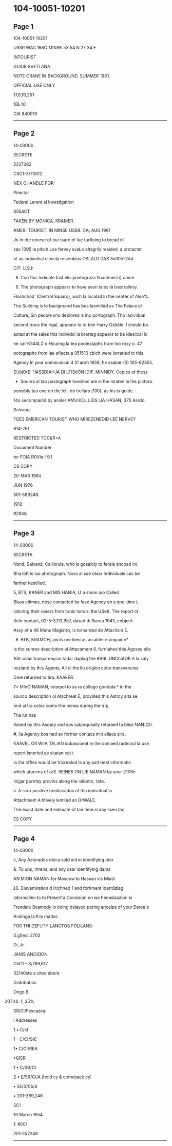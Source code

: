 # 104-10051-10201

## Page 1

104-10051-10201

USSR WAC 168C MINSK 53 54 N 27 34 E

INTOURIST

GUIDE SVETLANA.

NOTE CRANE IN BACKGROUND. SUMMER 1961.

OFFICIAL USE ONLY

17,8,19,251

1BL40

CIA 840019

---

## Page 2

14-00000

SECRETE

2227282

CSC1-3/70612

NEX CHANDLE FOR:

Pirector

Federal Larent al Investigation

S05ACT

TAKEN BY MONICA. KRAMER.

AMER. TOURIST. IN MINSE USSR. CA; AUG 1961

Jo In the course of our tsare of lue turtloing to bread di

sao 1395 ia phich Loe farvey avaLo altagrily resided, a protactat

of as individeal closely resemblas OSLALD DAS 3n00V-2Ad.

CIT: U.S.h

8. Con flos Indicate tost elis photograza fluachnest i) came

3. The photograph appears to have soon tales la Isestralinsy.

Floshchad' (Central Squaro), wich la localad ln the center of Also%.

Tho Suilding ls lo bacigroand has bes laentilled as The Falace el

Culture, Sin people sno deplored is ino portograph. Tho lacividuai

second trous the rigal, appearo to to ben Harry OsbAle. l should ba

aotad at the sales this individol la brartag appears to be idealical lo

he car K544LD d Houring la tea poolestaphs fram too rosy o. 47

potographo from lae eflecta a 051510 cbich were lorraried to this

Agency ln your communical d 31 arch 1959, fle asaber (3) 105-62355,

SUbjOtE: "IASSDIAHJA DI LTISdON IDIF. MINNIDY. Copies of thess

* Soures ol tao pastograph toecilied are al the loraten la the pictora.

ponsibly tao one on the lell, do trollars (100), as Ins:is gulde.

14o secompadid by anoler AMUriCa, LiDS LIA HASAN, 375 Aardo;

Solvang.

FOES EMERICAN TOURIST WHO MIREZENEDID LEE NERVEY

614-261

RESTRICTED TOCI/R+A

Document Number

tor FOlA ROVie:! 9.1

CS COPY

20-MAR 1964

JUN 1976

501-589248.

1912

#2948

---

## Page 3

14-00000

SECRETA

Nond, Salvanz, Calliorula, who is gosalbly to ferale ancoad iro

Bha loft is lao photograph. Noso al sae otaar Individuals cas be

farther kestilled.

5, BTS, KANER and MIS HANIA, Lt a shom aro Called

Blass citimas, nose contacted by faso Agency on a qne-time i,

lolloring their rosers from tonix tons si the USe&. The report ot

thdo contact, 02-5-3,112,957, dasad di Siarca 1943, enbjeet:

Assy of a 48 Mens Magistro, Is tornarded do Attachain E.

6. BTB, KRAMCH, anols uniribed as an alder e ampaion*

Is tho sunreo description al Attacament 6, furniahed this Agosey ella

160 colas tranpareaçion tadar daplag the 8919. UNChatOR A la saly

reizland by this Agents, All ol the liu origion color transvencies

Dare returned to tira. KAAkER.

7= MInO NAMAN, relarpol to sa ra collogo gondata * in the

sourco description ol Atachreat E, provided this Astrcy alta se

rent al tra colos conto lilm minna during the trip,

The lur nas

Vaned by this Asoary and sos sataoqueally retaraed ta biise NAN:22i.

#, Ila Agency bos had so forther coniacs milt eliaos sira.

KAAVEL OR WIIA TALiAN subascoeat in the coniaed radecod la use

report lsnoried as sitatan eat t

Io Iha offles would be tricreatod la any partinest informatio

which atariens of arS. REINER ON LIE NAMAN by your 2106e

migar pormby provins along the iollonto, listo.

a. A scro positive tomtiacados of tha individual la

Attachment A titively lentiled an OrWALE.

The exact date and estimate of tae time al day ssen tao

ES COPY

---

## Page 4

14-00000

c, Any Astorados obica vold ald in identifying oter

&. To uns, ritrens, and any osar identifying dama

AN MION NAMAN for Moscow to Hassan vis Miast

10. Dievemiration d litichned 1 and fortiment Identlizlag

laformallen to to Presert'a Concision on ise henaslaazion si

Frendan: Beamedy lo bolng delayed pering ancelps of your Darea's

Andinga la this matter.

FOR THI DEFUTY LANGTOS FOLILANS:

0.g0ed: 2703

Di, Jr.

JANIS ANCIEION

C5C1 - 3/789,617

32140ste a cited abore

Diatribatios:

Origo B

20710. 1, 35%

SR/Cl/Fescazea:

l Addresses

1.• C/cI

1 - C/CI/SIC

1• C/CI/REA

•GISR

1 • C/SB/Cl

2 • E/SR/CI/A (hold cy & comeback cy)

• 5E/0/05/d

• 201-269,248

5C1

19 Warch 1954

1: 800/

201-257248

---

